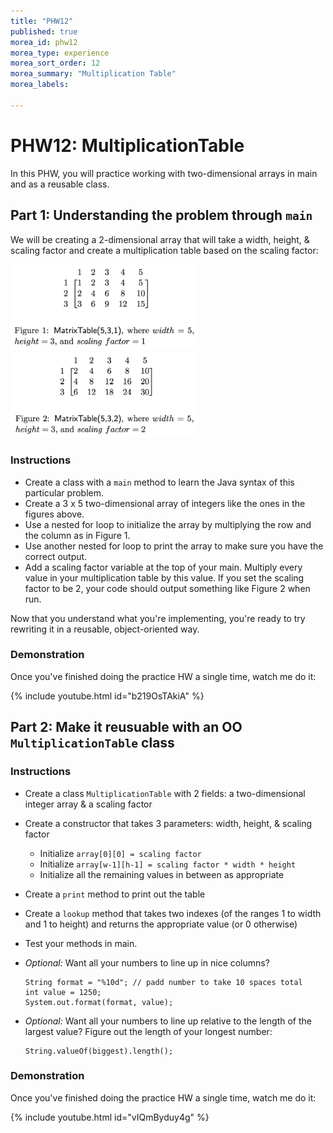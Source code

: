 ```yaml
---
title: "PHW12"
published: true
morea_id: phw12
morea_type: experience
morea_sort_order: 12
morea_summary: "Multiplication Table"
morea_labels:

---
```


# PHW12: MultiplicationTable

In this PHW, you will practice working with two-dimensional arrays in main and as a reusable class.

<!--{% include wod-times.html Rx="<15 min" Av="15-30 min" Sd="30-45 min" DNF="45+ min" %}-->

## Part 1: Understanding the problem through `main`

We will be creating a 2-dimensional array that will take a width, height, & scaling factor and create a multiplication table based on the scaling factor:

<img src="fig1.png" width="300"> <img src="fig2.png" width="300">

### Instructions

  * Create a class with a `main` method to learn the Java syntax of this particular problem.
  * Create a 3 x 5 two-dimensional array of integers like the ones in the figures above.
  * Use a nested for loop to initialize the array by multiplying the row and the column as in Figure 1.
  * Use another nested for loop to print the array to make sure you have the correct output.
  * Add a scaling factor variable at the top of your main. Multiply every value in your multiplication table by this value. If you set the scaling factor to be 2, your code should output something like Figure 2 when run.

Now that you understand what you're implementing, you're ready to try rewriting it in a reusable, object-oriented way.

### Demonstration

Once you've finished doing the practice HW a single time, watch me do it:

{% include youtube.html id="b219OsTAkiA" %}


## Part 2: Make it reusuable with an OO `MultiplicationTable` class

### Instructions

  * Create a class `MultiplicationTable` with 2 fields: a two-dimensional integer array & a scaling factor
  * Create a constructor that takes 3 parameters: width, height, & scaling factor
    * Initialize `array[0][0] = scaling factor`
    * Initialize `array[w-1][h-1] = scaling factor * width * height`
    * Initialize all the remaining values in between as appropriate
  * Create a `print` method to print out the table
  * Create a `lookup` method that takes two indexes (of the ranges 1 to width and 1 to height) and returns the appropriate value (or 0 otherwise)
  * Test your methods in main.
  * *Optional:* Want all your numbers to line up in nice columns?

        String format = "%10d"; // padd number to take 10 spaces total
        int value = 1250;
        System.out.format(format, value);

  * *Optional:* Want all your numbers to line up relative to the length of the largest value? Figure out the length of your longest number:

        String.valueOf(biggest).length();

### Demonstration

Once you've finished doing the practice HW a single time, watch me do it:

{% include youtube.html id="vIQmByduy4g" %}

